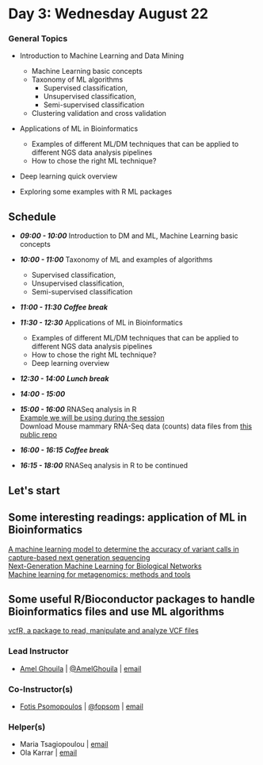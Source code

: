 # Day 3: Wednesday August 22

### General Topics

- Introduction to Machine Learning and Data Mining
  - Machine Learning basic concepts
  - Taxonomy of ML algorithms
    - Supervised classification,
    - Unsupervised classification,
    - Semi-supervised classification
  - Clustering validation and cross validation 

- Applications of ML in Bioinformatics
  - Examples of different ML/DM techniques that can be applied to different NGS data analysis pipelines
  - How to chose the right ML technique?

  
- Deep learning quick overview

- Exploring some examples with R ML packages

## Schedule

- _**09:00 - 10:00**_ Introduction to  DM and ML, Machine Learning basic concepts

- _**10:00 - 11:00**_ Taxonomy of ML and examples of algorithms
    - Supervised classification,
    - Unsupervised classification,
    - Semi-supervised classification

- _**11:00 - 11:30**_ _**Coffee break**_

- _**11:30 - 12:30**_ Applications of ML in Bioinformatics
    - Examples of different ML/DM techniques that can be applied to different NGS data analysis pipelines
    - How to chose the right ML technique?
    - Deep learning overview

- _**12:30 - 14:00**_ _**Lunch break**_

- _**14:00 - 15:00**_ 

- _**15:00 - 16:00**_ RNASeq analysis in R <br/>
[Example we will be using during the session](https://combine-australia.github.io/RNAseq-R/06-rnaseq-day1.html) <br/>
Download Mouse mammary RNA-Seq data (counts) data files from [this public repo](https://figshare.com/s/1d788fd384d33e913a2a)<br/>

- _**16:00 - 16:15**_ _**Coffee break**_

- _**16:15 - 18:00**_ RNASeq analysis in R to be continued

## Let's start 



## Some interesting readings: application of ML in Bioinformatics

[A machine learning model to determine the accuracy of variant calls in capture-based next generation sequencing](https://bmcgenomics.biomedcentral.com/articles/10.1186/s12864-018-4659-0) <br/>
[Next-Generation Machine Learning for Biological Networks](https://www.ncbi.nlm.nih.gov/pubmed/29887378) <br/>
[Machine learning for metagenomics: methods and tools](https://arxiv.org/pdf/1510.06621.pdf) <br/>

## Some useful R/Bioconductor packages to handle Bioinformatics files and use ML algorithms

[vcfR, a package to read, manipulate and analyze VCF files](https://knausb.github.io/vcfR_documentation/index.html)<br/>

### Lead Instructor
- [Amel Ghouila](https://github.com/amelgh) | [@AmelGhouila](https://twitter.com/AmelGhouila) | [email](mailto:amel.ghouila@gmail.com)

### Co-Instructor(s)
- [Fotis Psomopoulos](https://fpsom.github.io/) | [@fopsom](https://twitter.com/fopsom) | [email](mailto:fopsom@gmail.com)

### Helper(s)
- Maria Tsagiopoulou | [email](mariatsayo@gmail.com)
- Ola Karrar | [email](ozkarrar2@gmail.com)

